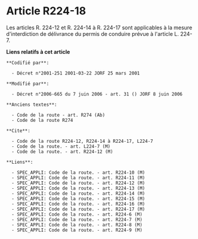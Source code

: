 # Article R224-18

Les articles R. 224-12 et R. 224-14 à R. 224-17 sont applicables à la mesure d'interdiction de délivrance du permis de
conduire prévue à l'article L. 224-7.

**Liens relatifs à cet article**

	**Codifié par**:

	  - Décret n°2001-251 2001-03-22 JORF 25 mars 2001

	**Modifié par**:

	  - Décret n°2006-665 du 7 juin 2006 - art. 31 () JORF 8 juin 2006

	**Anciens textes**:

	  - Code de la route - art. R274 (Ab)
	  - Code de la route R274

	**Cite**:

	  - Code de la route R224-12, R224-14 à R224-17, L224-7
	  - Code de la route. - art. L224-7 (M)
	  - Code de la route. - art. R224-12 (M)

	**Liens**:

	  - SPEC_APPLI: Code de la route. - art. R224-10 (M)
	  - SPEC_APPLI: Code de la route. - art. R224-11 (M)
	  - SPEC_APPLI: Code de la route. - art. R224-12 (M)
	  - SPEC_APPLI: Code de la route. - art. R224-13 (M)
	  - SPEC_APPLI: Code de la route. - art. R224-14 (M)
	  - SPEC_APPLI: Code de la route. - art. R224-15 (M)
	  - SPEC_APPLI: Code de la route. - art. R224-16 (M)
	  - SPEC_APPLI: Code de la route. - art. R224-17 (M)
	  - SPEC_APPLI: Code de la route. - art. R224-6 (M)
	  - SPEC_APPLI: Code de la route. - art. R224-7 (M)
	  - SPEC_APPLI: Code de la route. - art. R224-8 (M)
	  - SPEC_APPLI: Code de la route. - art. R224-9 (M)
